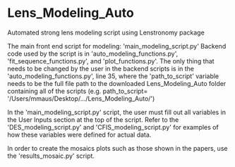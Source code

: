 # Lens_Modeling_Auto
Automated strong lens modeling script using Lenstronomy package

The main front end script for modeling: 'main_modeling_script.py'
Backend code used by the script is in 'auto_modeling_functions.py', 'fit_sequence_functions.py', and 'plot_functions.py'. 
The only thing that needs to be changed by the user in the backend scripts is in the 'auto_modeling_functions.py', line 35, where the 'path_to_script' 
variable needs to be the full file path to the downloaded Lens_Modeling_Auto folder containing all of the scripts (e.g. path_to_script= '/Users/mmaus/Desktop/.../Lens_Modeling_Auto/')

In the 'main_modeling_script.py' script, the user must fill out all variables in the User Inputs section at the top of the script. Refer to the 'DES_modeling_script.py' and 
'CFIS_modeling_script.py' for examples of how these variables were defined for actual data.

In order to create the mosaics plots such as those shown in the papers, use the 'results_mosaic.py' script. 
